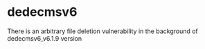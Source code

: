 # dedecmsv6
There is an arbitrary file deletion vulnerability in the background of dedecmsv6_v6.1.9 version
